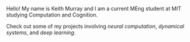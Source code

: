 Hello! My name is Keith Murray and I am a current MEng student at MIT studying Computation and Cognition. 

Check out some of my projects involving *neural computation*, *dynamical systems*, and *deep learning*.

